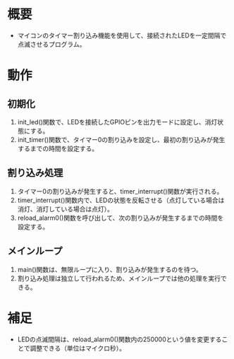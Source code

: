 # 概要
* マイコンのタイマー割り込み機能を使用して、接続されたLEDを一定間隔で点滅させるプログラム。

# 動作

## 初期化

1. init_led()関数で、LEDを接続したGPIOピンを出力モードに設定し、消灯状態にする。
2. init_timer()関数で、タイマー0の割り込みを設定し、最初の割り込みが発生するまでの時間を設定する。

## 割り込み処理

1. タイマー0の割り込みが発生すると、timer_interrupt()関数が実行される。
2. timer_interrupt()関数内で、LEDの状態を反転させる（点灯している場合は消灯、消灯している場合は点灯）。
3. reload_alarm0()関数を呼び出して、次の割り込みが発生するまでの時間を設定する。

## メインループ

1. main()関数は、無限ループに入り、割り込みが発生するのを待つ。
2. 割り込み処理は独立して行われるため、メインループでは他の処理を実行できる。


# 補足

* LEDの点滅間隔は、reload_alarm0()関数内の250000という値を変更することで調整できる（単位はマイクロ秒）。